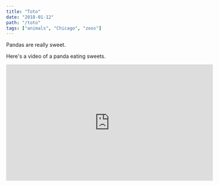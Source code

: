 ```yaml
---
title: "Toto"
date: "2018-01-12"
path: "/toto"
tags: ["animals", "Chicago", "zoos"]
---
```


Pandas are really sweet.

Here's a video of a panda eating sweets.

<iframe width="560" height="315" src="https://www.youtube.com/embed/4n0xNbfJLR8" frameborder="0" allowfullscreen></iframe>
